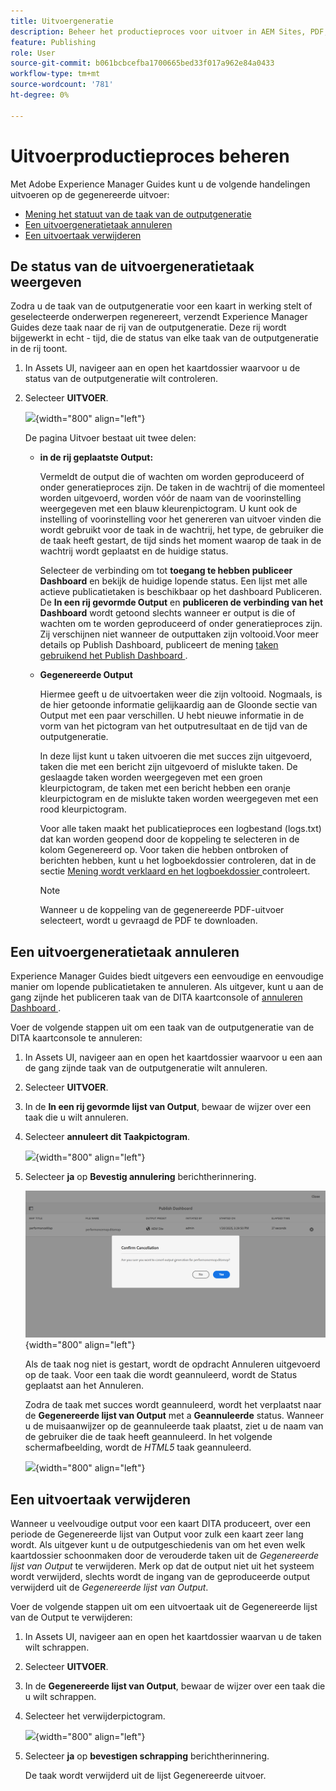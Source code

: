 ```yaml
---
title: Uitvoergeneratie
description: Beheer het productieproces voor uitvoer in AEM Sites, PDF, HTML5, EPUB, custom en JSON via DITA-OT plug-ins, Native PDF-publicatie en FMPS in AEM Guides.
feature: Publishing
role: User
source-git-commit: b061bcbcefba1700665bed33f017a962e84a0433
workflow-type: tm+mt
source-wordcount: '781'
ht-degree: 0%

---
```


# Uitvoerproductieproces beheren

Met Adobe Experience Manager Guides kunt u de volgende handelingen uitvoeren op de gegenereerde uitvoer:

- [ Mening het statuut van de taak van de outputgeneratie ](#view-the-status-of-the-output-generation-task)
- [Een uitvoergeneratietaak annuleren](#cancel-an-output-generation-task)
- [Een uitvoertaak verwijderen](#delete-an-output-task)

## De status van de uitvoergeneratietaak weergeven

Zodra u de taak van de outputgeneratie voor een kaart in werking stelt of geselecteerde onderwerpen regenereert, verzendt Experience Manager Guides deze taak naar de rij van de outputgeneratie. Deze rij wordt bijgewerkt in echt - tijd, die de status van elke taak van de outputgeneratie in de rij toont.

1. In Assets UI, navigeer aan en open het kaartdossier waarvoor u de status van de outputgeneratie wilt controleren.

1. Selecteer **UITVOER**.

   ![](images/output-queued.png){width="800" align="left"}

   De pagina Uitvoer bestaat uit twee delen:

   - **in de rij geplaatste Output:**

     Vermeldt de output die of wachten om worden geproduceerd of onder generatieproces zijn. De taken in de wachtrij of die momenteel worden uitgevoerd, worden vóór de naam van de voorinstelling weergegeven met een blauw kleurenpictogram. U kunt ook de instelling of voorinstelling voor het genereren van uitvoer vinden die wordt gebruikt voor de taak in de wachtrij, het type, de gebruiker die de taak heeft gestart, de tijd sinds het moment waarop de taak in de wachtrij wordt geplaatst en de huidige status.

     Selecteer de verbinding om tot **toegang te hebben publiceer Dashboard** en bekijk de huidige lopende status. Een lijst met alle actieve publicatietaken is beschikbaar op het dashboard Publiceren. De **In een rij gevormde Output** en **publiceren de verbinding van het Dashboard** wordt getoond slechts wanneer er output is die of wachten om te worden geproduceerd of onder generatieproces zijn. Zij verschijnen niet wanneer de outputtaken zijn voltooid.Voor meer details op Publish Dashboard, publiceert de mening [ taken gebruikend het Publish Dashboard ](generate-output-publish-dashboard.md#).

   - **Gegenereerde Output**

     Hiermee geeft u de uitvoertaken weer die zijn voltooid. Nogmaals, is de hier getoonde informatie gelijkaardig aan de Gloonde sectie van Output met een paar verschillen. U hebt nieuwe informatie in de vorm van het pictogram van het outputresultaat en de tijd van de outputgeneratie.

     In deze lijst kunt u taken uitvoeren die met succes zijn uitgevoerd, taken die met een bericht zijn uitgevoerd of mislukte taken. De geslaagde taken worden weergegeven met een groen kleurpictogram, de taken met een bericht hebben een oranje kleurpictogram en de mislukte taken worden weergegeven met een rood kleurpictogram.

     Voor alle taken maakt het publicatieproces een logbestand \(logs.txt\) dat kan worden geopend door de koppeling te selecteren in de kolom Gegenereerd op. Voor taken die hebben ontbroken of berichten hebben, kunt u het logboekdossier controleren, dat in de sectie [ Mening wordt verklaard en het logboekdossier ](generate-output-basic-troubleshooting.md#id1822G0P0CHS) controleert.

     >[!NOTE]
     >
     > Wanneer u de koppeling van de gegenereerde PDF-uitvoer selecteert, wordt u gevraagd de PDF te downloaden.


## Een uitvoergeneratietaak annuleren

Experience Manager Guides biedt uitgevers een eenvoudige en eenvoudige manier om lopende publicatietaken te annuleren. Als uitgever, kunt u aan de gang zijnde het publiceren taak van de DITA kaartconsole of [ annuleren Dashboard ](generate-output-publish-dashboard.md#).

Voer de volgende stappen uit om een taak van de outputgeneratie van de DITA kaartconsole te annuleren:

1. In Assets UI, navigeer aan en open het kaartdossier waarvoor u een aan de gang zijnde taak van de outputgeneratie wilt annuleren.

1. Selecteer **UITVOER**.

1. In de **In een rij gevormde lijst van Output**, bewaar de wijzer over een taak die u wilt annuleren.

1. Selecteer **annuleert dit Taakpictogram**.

   ![](images/cancel-publish-task-map-console.png){width="800" align="left"}

1. Selecteer **ja** op **Bevestig annulering** berichtherinnering.

   ![](images/confirm-cancel-output-map-console.png){width="800" align="left"}

   Als de taak nog niet is gestart, wordt de opdracht Annuleren uitgevoerd op de taak. Voor een taak die wordt geannuleerd, wordt de Status geplaatst aan het Annuleren.

   Zodra de taak met succes wordt geannuleerd, wordt het verplaatst naar de **Gegenereerde lijst van Output** met a **Geannuleerde** status. Wanneer u de muisaanwijzer op de geannuleerde taak plaatst, ziet u de naam van de gebruiker die de taak heeft geannuleerd. In het volgende schermafbeelding, wordt de *HTML5* taak geannuleerd.

   ![](images/cancelled-output-task.png){width="800" align="left"}


## Een uitvoertaak verwijderen

Wanneer u veelvoudige output voor een kaart DITA produceert, over een periode de Gegenereerde lijst van Output voor zulk een kaart zeer lang wordt. Als uitgever kunt u de outputgeschiedenis van om het even welk kaartdossier schoonmaken door de verouderde taken uit de *Gegenereerde lijst van Output* te verwijderen. Merk op dat de output niet uit het systeem wordt verwijderd, slechts wordt de ingang van de geproduceerde output verwijderd uit de *Gegenereerde lijst van Output*.

Voer de volgende stappen uit om een uitvoertaak uit de Gegenereerde lijst van de Output te verwijderen:

1. In Assets UI, navigeer aan en open het kaartdossier waarvan u de taken wilt schrappen.

1. Selecteer **UITVOER**.

1. In de **Gegenereerde lijst van Output**, bewaar de wijzer over een taak die u wilt schrappen.

1. Selecteer het verwijderpictogram.

   ![](images/delete-output-task.png){width="800" align="left"}

1. Selecteer **ja** op **bevestigen schrapping** berichtherinnering.

   De taak wordt verwijderd uit de lijst Gegenereerde uitvoer.

